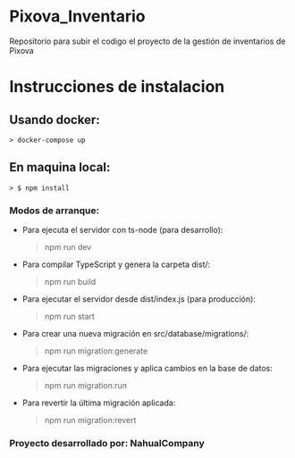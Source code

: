 # Pixova_Inventario
Repositorio para subir el codigo el proyecto de la gestión de inventarios de Pixova

# Instrucciones de instalacion
## Usando docker:
    > docker-compose up

## En maquina local:
    > $ npm install 

### Modos de arranque:
- Para ejecuta el servidor con ts-node (para desarrollo):
    > npm run dev

- Para compilar TypeScript y genera la carpeta dist/:
    > npm run build

- Para ejecutar el servidor desde dist/index.js (para producción):
    > npm run start

- Para crear una nueva migración en src/database/migrations/:
    > npm run migration:generate

- Para ejecutar las migraciones y aplica cambios en la base de datos:
    > npm run migration:run

- Para revertir la última migración aplicada:
    > npm run migration:revert

### Proyecto desarrollado por: NahualCompany